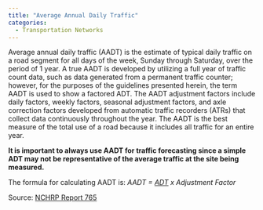 ```yaml
---
title: "Average Annual Daily Traffic"
categories:
  - Transportation Networks
---
```


Average annual daily traffic (AADT) is the estimate of typical daily traffic on a road segment for all days of the week, Sunday through Saturday, over the period of 1 year. A true AADT is developed by utilizing a full year of traffic count data, such as data generated from a permanent traffic counter; however, for the purposes of the guidelines presented herein, the term AADT is used to show a factored ADT. The AADT adjustment factors include daily factors, weekly factors, seasonal adjustment factors, and axle correction factors developed from automatic traffic recorders (ATRs) that collect data continuously throughout the year. The AADT is the best measure of the total use of a road because it includes all traffic for an entire year.

**It is important to always use AADT for traffic forecasting since a simple ADT may not be representative of the average traffic at the site being measured.**

The formula for calculating AADT is: *AADT = [ADT](Average_Daily_Traffic) x Adjustment Factor*

Source: [NCHRP Report 765](NCHRP_Report_765)

